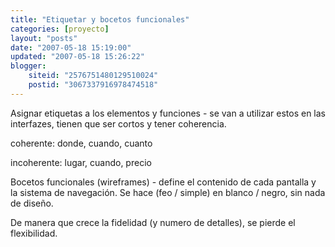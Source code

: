 ```yaml
---
title: "Etiquetar y bocetos funcionales"
categories: [proyecto]
layout: "posts"
date: "2007-05-18 15:19:00"
updated: "2007-05-18 15:26:22"
blogger:
    siteid: "2576751480129510024"
    postid: "3067337916978474518"
---
```


Asignar etiquetas a los elementos y funciones - se van a utilizar estos en las interfazes, tienen que ser cortos y tener coherencia.

coherente: donde, cuando, cuanto

incoherente: lugar, cuando, precio

Bocetos funcionales (wireframes) - define el contenido de cada pantalla y la sistema de navegación. Se hace (feo / simple) en blanco / negro, sin nada de diseño.

De manera que crece la fidelidad (y numero de detalles), se pierde el flexibilidad.
